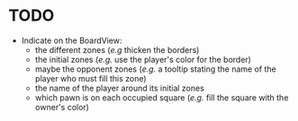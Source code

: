 # TODO

- Indicate on the BoardView:
  + the different zones (_e.g_ thicken the borders)
  + the initial zones (_e.g._ use the player's color for the border)
  + maybe the opponent zones (_e.g._ a tooltip stating the name of the player who must fill this zone)
  + the name of the player around its initial zones
  + which pawn is on each occupied square (_e.g._ fill the square with the owner's color)
